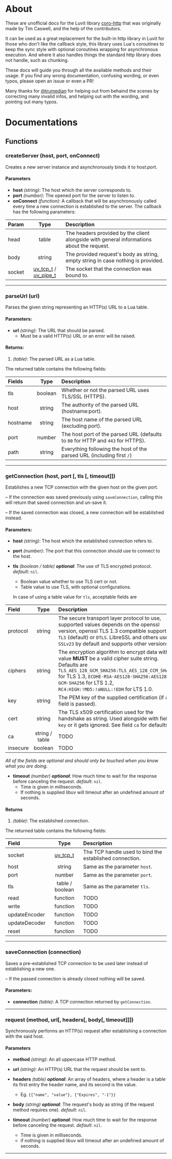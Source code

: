 # About
These are unofficial docs for the Luvit library [coro-http](https://github.com/luvit/lit/blob/master/deps/coro-http.lua) that was originally made by Tim Caswell, and the help of the contributors.

It can be used as a great replacement for the built-in http library in Luvit for those who don't like the callback style, this library uses Lua's coroutines to keep the sync style with optional coroutines wrapping for asynchronous execution. And where it also handles things the standard http library does not handle, such as chunking.

These docs will guide you through all the available methods and their usage. If you find any wrong documentation, confusing wording, or even typos, please open an issue or even a PR!

Many thanks for [@trumedian](https://github.com/truemedian) for helping out from behaind the scenes by correcting many invalid infos, and helping out with the wording, and pointing out many typos.
# Documentations

## Functions

### createServer (host, port, onConnect)
Creates a new server instance and asynchronously binds it to host:port.

#### Parameters
- **host** *(string)*: The host which the server corresponds to.
- **port** *(number)*: The opened port for the server to listen to.
- **onConnect** *(function)*: A callback that will be asynchronously called every time a new connection is established to the server.
The callback has the following parameters:

| Param | Type   | Description |
|:------|:------:|:------------|
| head  | table  | The headers provided by the client alongside with general informations about the request. |
| body  | string | The provided request's body as string, empty string in case nothing is provided. |
| socket | [uv_tcp_t](https://github.com/luvit/luv/blob/master/docs.md#uv_tcp_t--tcp-handle) / [uv_pipe_t](https://github.com/luvit/luv/blob/master/docs.md#uv_pipe_t--pipe-handle)| The socket that the connection was bound to. |

---

### parseUrl (url)
Parses the given string representing an HTTP(s) URL to a Lua table.

#### Parameters:
- **url** *(string)*: The URL that should be parsed.
  - Must be a valid HTTP(s) URL or an error will be raised.

#### Returns:
1. *(table)*: The parsed URL as a Lua table.

The returned table contains the following fields:

| Fields | Type   | Description |
|:------ |:------:|:------------|
| tls  | boolean  | Whether or not the parsed URL uses TLS/SSL (HTTPS). |
| host | string   | The authority of the parsed URL (hostname:port). |
| hostname | string | The host name of the parsed URL (excluding port). |
| port | number | The host port of the parsed URL (defaults to `80` for HTTP and `443` for HTTPS). |
| path | string | Everything following the host of the parsed URL (including first `/`) |

---

### getConnection (host, port [, tls [, timeout]])
Establishes a new TCP connection with the given host on the given port.

  – If the connection was saved previously using `saveConnection`, calling this will return that saved connection and un-save it.

  – If the saved connection was closed, a new connection will be established instead.

#### Parameters:
- **host** *(string)*: The host which the established connection refers to.
- **port** *(number)*: The port that this connection should use to connect to the host.
- **tls** *(boolean / table)* ***optional***: The use of TLS encrypted protocol. *default*: `nil`.
  - Boolean value whether to use TLS cert or not.
  - Table value to use TLS, with optional configurations.

  In case of using a table value for `tls`, acceptable fields are
    
| Field | Type   | Description |
|:------|:------:|:------------|
| protocol | string | The secure transport layer protocol to use, supported values depends on the openssl version, openssl TLS 1.3 compatible supports: `TLS` (default) or `DTLS`. LibreSSL and others uses `SSLv23` by default and supports other versions.
| ciphers | string | The encryption algorithm to encrypt data with, value **MUST** be a valid cipher suite string. Defaults are `TLS_AES_128_GCM_SHA256:TLS_AES_128_CCM_SHA256` for TLS 1.3, `ECDHE-RSA-AES128-SHA256:AES128-GCM-SHA256` for LTS 1.2, `RC4:HIGH:!MD5:!aNULL:!EDH` for LTS 1.0. |
| key | string | The PEM key of the supplied certification (if `cert` field is passed). |
| cert | string | The TLS x509 certification used for the handshake as string. Used alongside with field `key` or it gets ignored. See field `ca` for defaults. |
| ca | string / table | TODO |
| insecure | boolean | TODO |

*All of the fields are optional and should only be touched when you know what you are doing.*

- **timeout** *(number)* ***optional***: How much time to wait for the response before canceling the request. *default*: `nil`.
  - Time is given in milliseconds.
  - If nothing is supplied libuv will timeout after an undefined amount of seconds.

#### Returns
1. *(table)*: The established connection.

The returned table contains the following fields:

| Field | Type   | Description |
|:------|:------:|:------------|
| socket| [uv_tcp_t](https://github.com/luvit/luv/blob/master/docs.md#uv_tcp_t--tcp-handle) | The TCP handle used to bind the established connection. |
| host | string | Same as the parameter `host`. |
| port | number | Same as the parameter `port`. |
| tls  | table / boolean | Same as the parameter `tls`. |
| read | function | TODO |
| write| function | TODO |
| updateEncoder | function | TODO |
| updateDecoder | function | TODO |
| reset | function | TODO | 
---

### saveConnection (connection)
Saves a pre-established TCP connection to be used later instead of establishing a new one.

  – If the passed connection is already closed nothing will be saved.

#### Parameters:
- **connection** *(table)*: A TCP connection returned by `getConnection`.

---

### request  (method, url[, headers[, body[, timeout]]])
Synchronously performs an HTTP(s) request after establishing a connection with the said host.

#### Parameters
-  **method** *(string)*: An all uppercase HTTP method.

- **url** *(string)*: An HTTP(s) URL that the request should be sent to.

- **headers** *(table)* ***optional***: An array of headers, where a header is a table its first entry the header name, and its second is the value.
  - Eg. `{{"name", "value"}, {"Expires", "-1"}}`

- **body** *(string)* ***optional***: The request's body as string (if the request method requires one). *default*: `nil`.

- **timeout** *(number)* ***optional***: How much time to wait for the response before canceling the request. *default*: `nil`.

  - Time is given in milliseconds.
  - if nothing is supplied libuv will timeout after an undefined amount of seconds.

---


